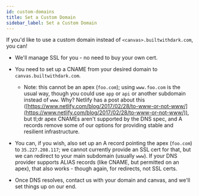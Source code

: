 ```yaml
---
id: custom-domains
title: Set a Custom Domain
sidebar_label: Set a Custom Domain
---
```


If you'd like to use a custom domain instead of `<canvas>.builtwithdark.com`, you can!

- We'll manage SSL for you - no need to buy your own cert.
- You need to set up a CNAME from your desired domain to `canvas.builtwithdark.com`.
    - Note: this cannot be an apex (`foo.com`); using `www.foo.com` is the usual
    way, though you could use `app` or `api` or another subdomain instead of
    `www`. Why? Netlify has a post about this
    ([https://www.netlify.com/blog/2017/02/28/to-www-or-not-www/](https://www.netlify.com/blog/2017/02/28/to-www-or-not-www/)), but tl;dr apex
    CNAMEs aren't supported by the DNS spec, and A records remove some of our
    options for providing stable and resilient infrastructure.

- You can, if you wish, also set up an A record pointing the apex (`foo.com`) to
`35.227.208.117`; we cannot currently provide an SSL cert for that, but we can
redirect to your main subdomain (usually `www`). If your DNS provider supports
ALIAS records (like CNAME, but permitted on an apex), that also works - though
again, for redirects, not SSL certs.

- Once DNS resolves, contact us with your domain and canvas, and we'll set
  things up on our end.
